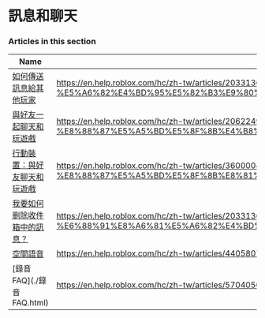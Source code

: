 # 訊息和聊天  
### Articles in this section
Name|URL
-|-
[如何傳送訊息給其他玩家](./如何傳送訊息給其他玩家.html) |https://en.help.roblox.com/hc/zh-tw/articles/203313610-%E5%A6%82%E4%BD%95%E5%82%B3%E9%80%81%E8%A8%8A%E6%81%AF%E7%B5%A6%E5%85%B6%E4%BB%96%E7%8E%A9%E5%AE%B6
[與好友一起聊天和玩遊戲](./與好友一起聊天和玩遊戲.html) |https://en.help.roblox.com/hc/zh-tw/articles/206224956-%E8%88%87%E5%A5%BD%E5%8F%8B%E4%B8%80%E8%B5%B7%E8%81%8A%E5%A4%A9%E5%92%8C%E7%8E%A9%E9%81%8A%E6%88%B2
[行動裝置：與好友聊天和玩遊戲](./行動裝置：與好友聊天和玩遊戲.html) |https://en.help.roblox.com/hc/zh-tw/articles/360000432483-%E8%A1%8C%E5%8B%95%E8%A3%9D%E7%BD%AE-%E8%88%87%E5%A5%BD%E5%8F%8B%E8%81%8A%E5%A4%A9%E5%92%8C%E7%8E%A9%E9%81%8A%E6%88%B2
[我要如何删除收件箱中的訊息？](./我要如何删除收件箱中的訊息？.html) |https://en.help.roblox.com/hc/zh-tw/articles/203313690-%E6%88%91%E8%A6%81%E5%A6%82%E4%BD%95%E5%88%A0%E9%99%A4%E6%94%B6%E4%BB%B6%E7%AE%B1%E4%B8%AD%E7%9A%84%E8%A8%8A%E6%81%AF-
[空間語音](./空間語音.html) |https://en.help.roblox.com/hc/zh-tw/articles/4405807645972-%E7%A9%BA%E9%96%93%E8%AA%9E%E9%9F%B3
[錄音 FAQ](./錄音 FAQ.html) |https://en.help.roblox.com/hc/zh-tw/articles/5704050147604-%E9%8C%84%E9%9F%B3-FAQ